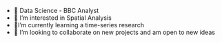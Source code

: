 - 🐸 Data Science - BBC Analyst
- :woman_dancing: I’m interested in Spatial Analysis 
- :lion:I’m currently learning a time-series research
- 💞️ I’m looking to collaborate on new projects and am open to new ideas
